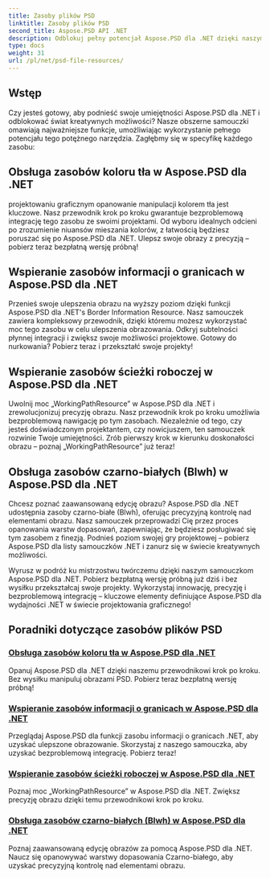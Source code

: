 ```yaml
---
title: Zasoby plików PSD
linktitle: Zasoby plików PSD
second_title: Aspose.PSD API .NET
description: Odblokuj pełny potencjał Aspose.PSD dla .NET dzięki naszym tutorialom. Płynnie opanuj kolor tła, informacje o granicach, ścieżkę roboczą i zasoby czarno-białe.
type: docs
weight: 31
url: /pl/net/psd-file-resources/
---
```


## Wstęp

Czy jesteś gotowy, aby podnieść swoje umiejętności Aspose.PSD dla .NET i odblokować świat kreatywnych możliwości? Nasze obszerne samouczki omawiają najważniejsze funkcje, umożliwiając wykorzystanie pełnego potencjału tego potężnego narzędzia. Zagłębmy się w specyfikę każdego zasobu:

## Obsługa zasobów koloru tła w Aspose.PSD dla .NET

projektowaniu graficznym opanowanie manipulacji kolorem tła jest kluczowe. Nasz przewodnik krok po kroku gwarantuje bezproblemową integrację tego zasobu ze swoimi projektami. Od wyboru idealnych odcieni po zrozumienie niuansów mieszania kolorów, z łatwością będziesz poruszać się po Aspose.PSD dla .NET. Ulepsz swoje obrazy z precyzją – pobierz teraz bezpłatną wersję próbną!

## Wspieranie zasobów informacji o granicach w Aspose.PSD dla .NET

Przenieś swoje ulepszenia obrazu na wyższy poziom dzięki funkcji Aspose.PSD dla .NET's Border Information Resource. Nasz samouczek zawiera kompleksowy przewodnik, dzięki któremu możesz wykorzystać moc tego zasobu w celu ulepszenia obrazowania. Odkryj subtelności płynnej integracji i zwiększ swoje możliwości projektowe. Gotowy do nurkowania? Pobierz teraz i przekształć swoje projekty!

## Wspieranie zasobów ścieżki roboczej w Aspose.PSD dla .NET

Uwolnij moc „WorkingPathResource” w Aspose.PSD dla .NET i zrewolucjonizuj precyzję obrazu. Nasz przewodnik krok po kroku umożliwia bezproblemową nawigację po tym zasobach. Niezależnie od tego, czy jesteś doświadczonym projektantem, czy nowicjuszem, ten samouczek rozwinie Twoje umiejętności. Zrób pierwszy krok w kierunku doskonałości obrazu – poznaj „WorkingPathResource” już teraz!

## Obsługa zasobów czarno-białych (Blwh) w Aspose.PSD dla .NET

Chcesz poznać zaawansowaną edycję obrazu? Aspose.PSD dla .NET udostępnia zasoby czarno-białe (Blwh), oferując precyzyjną kontrolę nad elementami obrazu. Nasz samouczek przeprowadzi Cię przez proces opanowania warstw dopasowań, zapewniając, że będziesz posługiwać się tym zasobem z finezją. Podnieś poziom swojej gry projektowej – pobierz Aspose.PSD dla listy samouczków .NET i zanurz się w świecie kreatywnych możliwości.

Wyrusz w podróż ku mistrzostwu twórczemu dzięki naszym samouczkom Aspose.PSD dla .NET. Pobierz bezpłatną wersję próbną już dziś i bez wysiłku przekształcaj swoje projekty. Wykorzystaj innowację, precyzję i bezproblemową integrację – kluczowe elementy definiujące Aspose.PSD dla wydajności .NET w świecie projektowania graficznego!

## Poradniki dotyczące zasobów plików PSD
### [Obsługa zasobów koloru tła w Aspose.PSD dla .NET](./supporting-background-color-resource/)
Opanuj Aspose.PSD dla .NET dzięki naszemu przewodnikowi krok po kroku. Bez wysiłku manipuluj obrazami PSD. Pobierz teraz bezpłatną wersję próbną!
### [Wspieranie zasobów informacji o granicach w Aspose.PSD dla .NET](./supporting-border-information-resource/)
Przeglądaj Aspose.PSD dla funkcji zasobu informacji o granicach .NET, aby uzyskać ulepszone obrazowanie. Skorzystaj z naszego samouczka, aby uzyskać bezproblemową integrację. Pobierz teraz!
### [Wspieranie zasobów ścieżki roboczej w Aspose.PSD dla .NET](./supporting-working-path-resource/)
Poznaj moc „WorkingPathResource” w Aspose.PSD dla .NET. Zwiększ precyzję obrazu dzięki temu przewodnikowi krok po kroku.
### [Obsługa zasobów czarno-białych (Blwh) w Aspose.PSD dla .NET](./supporting-black-and-white-blwh-resource/)
Poznaj zaawansowaną edycję obrazów za pomocą Aspose.PSD dla .NET. Naucz się opanowywać warstwy dopasowania Czarno-białego, aby uzyskać precyzyjną kontrolę nad elementami obrazu.